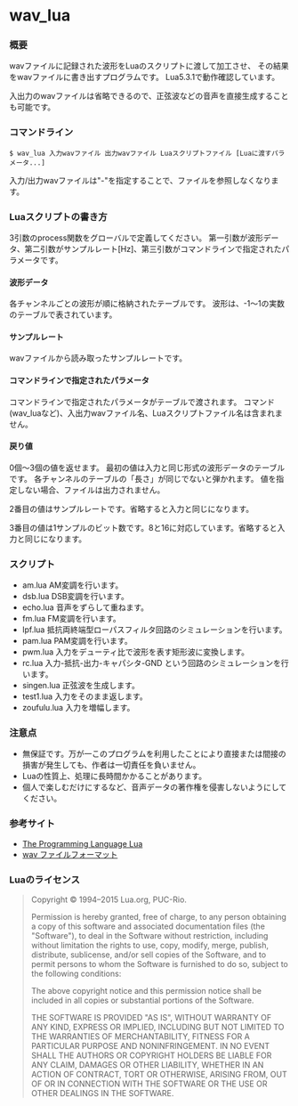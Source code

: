 wav_lua
=======

### 概要
wavファイルに記録された波形をLuaのスクリプトに渡して加工させ、
その結果をwavファイルに書き出すプログラムです。
Lua5.3.1で動作確認しています。

入出力のwavファイルは省略できるので、正弦波などの音声を直接生成することも可能です。

### コマンドライン

```
$ wav_lua 入力wavファイル 出力wavファイル Luaスクリプトファイル [Luaに渡すパラメータ...]
```

入力/出力wavファイルは"-"を指定することで、ファイルを参照しなくなります。

### Luaスクリプトの書き方

3引数のprocess関数をグローバルで定義してください。
第一引数が波形データ、第二引数がサンプルレート[Hz]、第三引数がコマンドラインで指定されたパラメータです。

#### 波形データ
各チャンネルごとの波形が順に格納されたテーブルです。
波形は、-1～1の実数のテーブルで表されています。

#### サンプルレート
wavファイルから読み取ったサンプルレートです。

#### コマンドラインで指定されたパラメータ
コマンドラインで指定されたパラメータがテーブルで渡されます。
コマンド(wav_luaなど)、入出力wavファイル名、Luaスクリプトファイル名は含まれません。

#### 戻り値
0個～3個の値を返せます。
最初の値は入力と同じ形式の波形データのテーブルです。
各チャンネルのテーブルの「長さ」が同じでないと弾かれます。
値を指定しない場合、ファイルは出力されません。

2番目の値はサンプルレートです。省略すると入力と同じになります。

3番目の値は1サンプルのビット数です。8と16に対応しています。省略すると入力と同じになります。

### スクリプト
* am.lua
  AM変調を行います。
* dsb.lua
  DSB変調を行います。
* echo.lua
  音声をずらして重ねます。
* fm.lua
  FM変調を行います。
* lpf.lua
  抵抗両終端型ローパスフィルタ回路のシミュレーションを行います。
* pam.lua
  PAM変調を行います。
* pwm.lua
  入力をデューティ比で波形を表す矩形波に変換します。
* rc.lua
  入力-抵抗-出力-キャパシタ-GND という回路のシミュレーションを行います。
* singen.lua
  正弦波を生成します。
* test1.lua
  入力をそのまま返します。
* zoufulu.lua
  入力を増幅します。

### 注意点
* 無保証です。万が一このプログラムを利用したことにより直接または間接の損害が発生しても、作者は一切責任を負いません。
* Luaの性質上、処理に長時間かかることがあります。
* 個人で楽しむだけにするなど、音声データの著作権を侵害しないようにしてください。

### 参考サイト
* [The Programming Language Lua](http://www.lua.org/)
* [wav ファイルフォーマット](http://www.kk.iij4u.or.jp/~kondo/wave/)

### Luaのライセンス

> Copyright © 1994–2015 Lua.org, PUC-Rio.
>
> Permission is hereby granted, free of charge, to any person obtaining a copy of this software and associated documentation files (the "Software"), to deal in the Software without restriction, including without limitation the rights to use, copy, modify, merge, publish, distribute, sublicense, and/or sell copies of the Software, and to permit persons to whom the Software is furnished to do so, subject to the following conditions:
>
> The above copyright notice and this permission notice shall be included in all copies or substantial portions of the Software.
>
> THE SOFTWARE IS PROVIDED "AS IS", WITHOUT WARRANTY OF ANY KIND, EXPRESS OR IMPLIED, INCLUDING BUT NOT LIMITED TO THE WARRANTIES OF MERCHANTABILITY, FITNESS FOR A PARTICULAR PURPOSE AND NONINFRINGEMENT. IN NO EVENT SHALL THE AUTHORS OR COPYRIGHT HOLDERS BE LIABLE FOR ANY CLAIM, DAMAGES OR OTHER LIABILITY, WHETHER IN AN ACTION OF CONTRACT, TORT OR OTHERWISE, ARISING FROM, OUT OF OR IN CONNECTION WITH THE SOFTWARE OR THE USE OR OTHER DEALINGS IN THE SOFTWARE.
